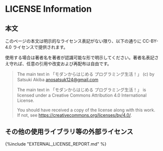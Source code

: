 # LICENSE Information

## 本文

このページの本文は明示的なライセンス表記がない限り、以下の通りに CC-BY-4.0 ライセンスで提供されます。

使用する場合は著者名を著者が認識可能な形で明示してください。著者名表記さえ守れば、任意の引用や改変および再配布は自由です。

> The main text in 「モダンからはじめる プログラミング生活！」 (c) by Satsuki Akiba <anosatsuk124@gmail.com>
>
> The main text in 「モダンからはじめる プログラミング生活！」 is licensed under a
> Creative Commons Attribution 4.0 International License.
>
> You should have received a copy of the license along with this
> work. If not, see <https://creativecommons.org/licenses/by/4.0/>.

## その他の使用ライブラリ等の外部ライセンス

{%include "EXTERNAL_LICENSE_REPORT.md" %}
